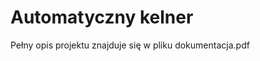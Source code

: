 Automatyczny kelner
===========================

Pełny opis projektu znajduje się w pliku dokumentacja.pdf
